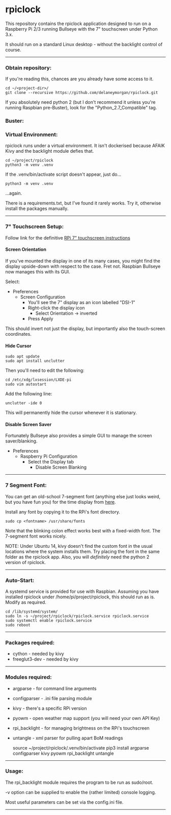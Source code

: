 # rpiclock
This repository contains the rpiclock application designed to run on a Raspberry Pi 2/3 running Bullseye with the 7" touchscreen under Python 3.x.

It should run on a standard Linux desktop - without the backlight control of course.

---
### Obtain repository:
If you're reading this, chances are you already have some access to it.

    cd ~/<project-dir>/
    git clone --recursive https://github.com/delaneymorgan/rpiclock.git

If you absolutely need python 2 (but I don't recommend it unless you're running Raspbian pre-Buster), look for the "Python_2.7_Compatible" tag.

### Buster:


### Virtual Environment:

rpiclock runs under a virtual environment.  It isn't dockerised because AFAIK Kivy and the backlight module defies that.

    cd ~/project/rpiclock
    python3 -m venv .venv

If the .venv/bin/activate script doesn't appear, just do...

    python3 -m venv .venv

...again.

There is a requirements.txt, but I've found it rarely works.  Try it, otherwise install the packages manually.

---
### 7" Touchscreen Setup:
Follow link for the definitive [RPi 7" touchscreen instructions](https://www.element14.com/community/docs/DOC-78156/l/raspberry-pi-7-touchscreen-display)

#### Screen Orientation

If you've mounted the display in one of its many cases, you might find the display upside-down with respect to the case.
Fret not.
Raspbian Bullseye now manages this with its GUI.

Select:
* Preferences
  * Screen Configuration
    * You'll see the 7" display as an icon labelled "DSI-1"
    * Right-click the display icon
      * Select Orientation -> inverted
    * Press Apply

This should invert not just the display,
but importantly also the touch-screen coordinates.

#### Hide Cursor

    sudo apt update
    sudo apt install unclutter

Then you'll need to edit the following:

    cd /etc/xdg/lxsession/LXDE-pi
    sudo vim autostart

Add the following line:

    unclutter -ide 0

This will permanently hide the cursor whenever it is stationary.

#### Disable Screen Saver

Fortunately Bullseye also provides a simple GUI to manage the screen saver/blanking.

* Preferences
  * Raspberry Pi Configuration
    * Select the Display tab
      * Disable Screen Blanking

---
### 7 Segment Font:
You can get an old-school 7-segment font
(anything else just looks weird, but you have fun you) for the time display from [here](https://www.keshikan.net/fonts-e.html).

Install any font by copying it to the RPi's font directory.

    sudo cp <fontname> /usr/share/fonts

Note that the blinking colon effect works best with a fixed-width font.
The 7-segment font works nicely.

NOTE: Under Ubuntu 14, kivy doesn't find the custom font in the usual locations where the system installs them.
Try placing the font in the same folder as the rpiclock app.
Also, you will _definitely_ need the python 2 version of rpiclock.

---
### Auto-Start:
A systemd service is provided for use with Raspbian.  Assuming you have installed rpiclock under /home/pi/project/rpiclock, this should run as is.  Modify as required.

    cd /lib/systemd/system/
    sudo ln -s ~/project/rpiclock/rpiclock.service rpiclock.service
    sudo systemctl enable rpiclock.service
    sudo reboot

---
### Packages required:
* cython - needed by kivy
* freeglut3-dev - needed by kivy

---
### Modules required:
  * argparse - for command line arguments
  * configparser - .ini file parsing module
  * kivy - there's a specific RPi version
  * pyowm - open weather map support (you will need your own API Key)
  * rpi_backlight - for managing brightness on the RPi's touchscreen
  * untangle - xml parser for pulling apart BoM readings


    source ~/project/rpiclock/.venv/bin/activate
    pip3 install argparse configparser kivy pyowm rpi_backlight untangle

---
### Usage:
The rpi_backlight module requires the program to be run as sudo/root.

-v option can be supplied to enable the (rather limited) console logging.

Most useful parameters can be set via the config.ini file.

---
